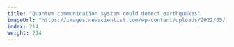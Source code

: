 ```yaml
---
title: "Quantum communication system could detect earthquakes"
imageUrl: "https://images.newscientist.com/wp-content/uploads/2022/05/16165756/SEI_103772762.jpg?width=600"
index: 214
weight: 214
---
```

